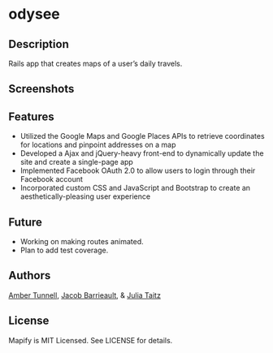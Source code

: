 # odysee

## Description

Rails app that creates maps of a user’s daily travels.

## Screenshots



## Features

+ Utilized the Google Maps and Google Places APIs to retrieve coordinates for locations and pinpoint addresses on a map
+ Developed a Ajax and jQuery-heavy front-end to dynamically update the site and create a single-page app
+ Implemented Facebook OAuth 2.0 to allow users to login through their Facebook account
+ Incorporated custom CSS and JavaScript and Bootstrap to create an aesthetically-pleasing user experience


## Future

+ Working on making routes animated.
+ Plan to add test coverage.


## Authors

[Amber Tunnell](https://github.com/ambertunnell), [Jacob Barrieault](https://github.com/jbarrieault), & [Julia Taitz](https://github.com/juliataitz)


## License

Mapify is MIT Licensed. See LICENSE for details.
